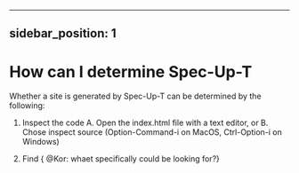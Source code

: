 
---
sidebar_position: 1
---

# How can I determine Spec-Up-T

Whether a site is generated by Spec-Up-T can be determined by the following:

1. Inspect the code
A. Open the index.html file with a text editor, or
B. Chose inspect source (Option-Command-i on MacOS, Ctrl-Option-i on Windows)

2. Find { @Kor: whaet specifically could be looking for?}
